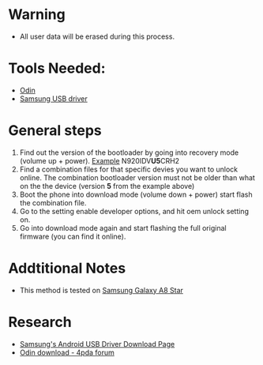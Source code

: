 # Warning
- All user data will be erased during this process.

# Tools Needed:
- [Odin](https://raw.githubusercontent.com/AzimsTech/Android_Hacking/master/Tools/Odin3_v3.14.1.rar)
- [Samsung USB driver](https://raw.githubusercontent.com/AzimsTech/Android_Hacking/master/Drivers/SAMSUNG_USB_Driver_for_Mobile_Phones.exe)

# General steps
1. Find out the version of the bootloader by going into recovery mode (volume up + power). [Example](https://i.imgur.com/eZVNMUw.jpg) N920IDV**U5**CRH2
2. Find a combination files for that specific devies you want to unlock online. The combination bootloader version must not be older than what on the the device (version **5** from the example above)
3. Boot the phone into download mode (volume down + power) start flash the combination file.
4. Go to the setting enable developer options, and hit oem unlock setting on.
5. Go into download mode again and start flashing the full original firmware (you can find it online). 

# Addtitional Notes
- This method is tested on [Samsung Galaxy A8 Star](https://www.gsmarena.com/samsung_galaxy_a8_star_(a9_star)-9220.php)

# Research
- [Samsung's Android USB Driver Download Page](https://developer.samsung.com/galaxy/others/android-usb-driver-for-windows)
- [Odin download - 4pda forum](https://4pda.ru/forum/index.php?showtopic=648344)
